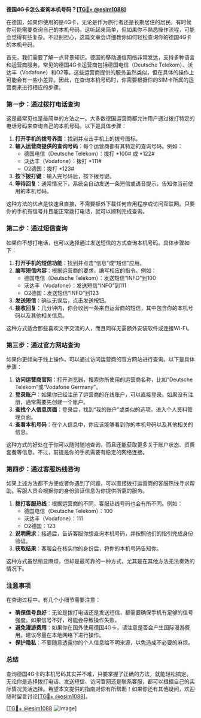 **德国4G卡怎么查询本机号码？[[TG💪+ @esim1088](https://t.me/s/esim1088)]**

在德国，如果你使用的是4G卡，无论是作为旅行者还是长期居住的居民，有时候你可能需要查询自己的本机号码。这听起来简单，但如果你不熟悉操作流程，可能会觉得有些复杂。不过别担心，这篇文章会详细教你如何轻松查询你的德国4G卡的本机号码。

首先，我们需要了解一点背景知识。德国的移动通信网络非常发达，支持多种语言和运营商服务。常见的德国4G卡运营商包括德国电信（Deutsche Telekom）、沃达丰（Vodafone）和O2等。这些运营商提供的服务虽然类似，但在具体的操作上可能会有一些小差异。因此，在查询本机号码时，你需要根据你的SIM卡所属的运营商来进行相应的步骤。

### **第一步：通过拨打电话查询**

这是最常见也是最简单的方法之一。大多数德国运营商都允许用户通过拨打特定的电话号码来查询自己的本机号码。以下是具体步骤：

1. **打开手机的拨号界面**：找到并点击手机上的拨号图标。
2. **输入运营商提供的查询号码**：每个运营商都有其特定的查询号码。例如：
   - 德国电信（Deutsche Telekom）：拨打 *100# 或 *122#
   - 沃达丰（Vodafone）：拨打 *111#
   - O2德国：拨打 *123#
3. **按下拨打键**：输入完号码后，按下拨号键。
4. **等待回复**：通常情况下，系统会自动发送一条短信或语音提示，告知你当前使用的本机号码。

这种方法的优点是快速且直接，不需要额外下载任何应用程序或访问互联网。只要你的手机有信号并且能正常拨打电话，就可以顺利完成查询。

### **第二步：通过短信查询**

如果你不想打电话，也可以选择通过发送短信的方式查询本机号码。具体步骤如下：

1. **打开手机的短信功能**：找到并点击“信息”或“短信”应用。
2. **编写短信内容**：根据运营商的要求，编写相应的指令。例如：
   - 德国电信（Deutsche Telekom）：发送短信“INFO”到100
   - 沃达丰（Vodafone）：发送短信“INFO”到111
   - O2德国：发送短信“INFO”到123
3. **发送短信**：确认无误后，点击发送按钮。
4. **接收回复**：几分钟内，你会收到一条来自运营商的短信，其中包含你的本机号码以及其他相关信息。

这种方式适合那些喜欢文字交流的人，而且同样无需额外安装软件或连接Wi-Fi。

### **第三步：通过官方网站查询**

如果你更倾向于线上操作，可以通过访问运营商的官方网站进行查询。以下是具体步骤：

1. **访问运营商官网**：打开浏览器，搜索你所使用的运营商名称，比如“Deutsche Telekom”或“Vodafone Germany”。
2. **登录账户**：如果你已经注册了运营商的在线账户，可以直接登录。如果没有注册，通常需要先创建一个账户。
3. **查找个人信息页面**：登录后，找到“我的账户”或类似的选项，进入个人资料管理页面。
4. **查看本机号码**：在个人信息中，你应该能够看到你的本机号码以及其他相关的信息。

这种方式的好处在于你可以随时随地查询，而且还能获取更多关于账户状态、资费套餐等信息。不过，前提是你的手机需要有稳定的网络连接。

### **第四步：通过客服热线咨询**

如果上述方法都不方便或者你遇到了问题，可以直接拨打运营商的客服热线寻求帮助。客服人员会根据你的身份验证信息为你提供所需的服务。

1. **拨打客服热线**：根据运营商的不同，客服热线号码也会有所不同。例如：
   - 德国电信（Deutsche Telekom）：100
   - 沃达丰（Vodafone）：111
   - O2德国：123
2. **说明需求**：接通后，告诉客服你想查询本机号码，并按照他们的指引完成身份验证。
3. **获取结果**：客服会在核实你的身份后，将你的本机号码告知你。

这种方式虽然稍显麻烦，但却是最可靠的一种方式，尤其是在其他方法无法奏效的情况下。

### **注意事项**

在查询过程中，有几个小细节需要注意：

- **确保信号良好**：无论是拨打电话还是发送短信，都需要确保手机有足够的信号强度。如果信号不好，可能会导致操作失败。
- **避免漫游费用**：如果你在国外使用德国4G卡，请注意是否会产生国际漫游费用。建议尽量在本地网络下进行操作。
- **保护隐私**：不要随意透露你的个人信息给不明来源，以免造成不必要的麻烦。

### **总结**

查询德国4G卡的本机号码其实并不难，只要掌握了正确的方法，就能轻松搞定。无论你是选择拨打电话、发送短信、访问官网还是联系客服，都可以根据自己的实际情况灵活选择。希望本文提供的指南对你有所帮助！如果你还有其他疑问，欢迎随时留言讨论[[TG💪+ @esim1088](https://t.me/s/esim1088)]。

[[TG💪+ @esim1088](https://t.me/s/esim1088) ![Image](https://i.postimg.cc/4NQfJmqS/Snipaste-2025-05-13-00-14-12.png)]